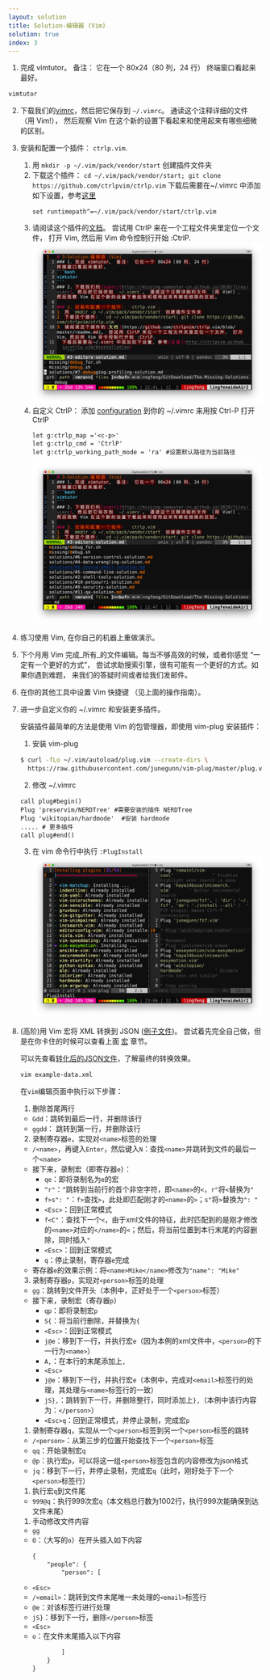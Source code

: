 ```yaml
---
layout: solution
title: Solution-编辑器 (Vim)
solution: true
index: 3
---
```


1. 完成 vimtutor。 备注： 它在一个 80x24（80 列，24 行） 终端窗口看起来最好。
  ```bash
  vimtutor
  ```

2. 下载我们的[vimrc](../files/vimrc)，然后把它保存到 `~/.vimrc`。 通读这个注释详细的文件 （用 Vim!）， 然后观察 Vim 在这个新的设置下看起来和使用起来有哪些细微的区别。

3. 安装和配置一个插件： `ctrlp.vim`.

    1. 用 `mkdir -p ~/.vim/pack/vendor/start` 创建插件文件夹
    1. 下载这个插件： `cd ~/.vim/pack/vendor/start; git clone https://github.com/ctrlpvim/ctrlp.vim`
    下载后需要在~/.vimrc 中添加如下设置，参考[这里](http://ctrlpvim.github.io/ctrlp.vim/#installation)
        ```vim
        set runtimepath^=~/.vim/pack/vendor/start/ctrlp.vim
        ```
    1. 请阅读这个插件的[文档](https://github.com/ctrlpvim/ctrlp.vim/blob/master/readme.md)。 尝试用 CtrlP 来在一个工程文件夹里定位一个文件， 打开 Vim, 然后用 Vim 命令控制行开始 :CtrlP.  ![1.png](images/3/1.png)
    1. 自定义 CtrlP： 添加 [configuration](https://github.com/ctrlpvim/ctrlp.vim/blob/master/readme.md#basic-options) 到你的 ~/.vimrc 来用按 Ctrl-P 打开 CtrlP
        ```vim
        let g:ctrlp_map ='<c-p>'
        let g:ctrlp_cmd = 'CtrlP'
        let g:ctrlp_working_path_mode = 'ra' #设置默认路径为当前路径
        ```
        ![1.png](images/3/2.png)

4. 练习使用 Vim, 在你自己的机器上重做演示。

5. 下个月用 Vim 完成_所有_的文件编辑。每当不够高效的时候，或者你感觉 “一定有一个更好的方式”， 尝试求助搜索引擎，很有可能有一个更好的方式。如果你遇到难题， 来我们的答疑时间或者给我们发邮件。

6. 在你的其他工具中设置 Vim 快捷键 （见上面的操作指南）。

7. 进一步自定义你的 ~/.vimrc 和安装更多插件。
  
    安装插件最简单的方法是使用 Vim 的包管理器，即使用 vim-plug 安装插件：

    1. 安装 vim-plug
     ```bash
     $ curl -fLo ~/.vim/autoload/plug.vim --create-dirs \
       https://raw.githubusercontent.com/junegunn/vim-plug/master/plug.vim
     ```
    2. 修改 ~/.vimrc
     ```vim
     call plug#begin()
     Plug 'preservim/NERDTree' #需要安装的插件 NERDTree
     Plug 'wikitopian/hardmode'  #安装 hardmode
     ..... # 更多插件
     call plug#end()
     ```
    3. 在 vim 命令行中执行 `:PlugInstall`
    ![1.png](images/3/3.png)

8. (高阶)用 Vim 宏将 XML 转换到 JSON ([例子文件](../files/example-data.xml))。 尝试着先完全自己做，但是在你卡住的时候可以查看上面 [宏](../editors.md#宏) 章节。

    可以先查看[转化后的JSON文件](demoCode/3/example-data.json)，了解最终的转换效果。
    ```bash
    vim example-data.xml
    ```
    在`vim`编辑页面中执行以下步骤：

    1. 删除首尾两行
     * `Gdd`：跳转到最后一行，并删除该行
     * `ggdd`： 跳转到第一行，并删除该行

    2.  录制寄存器`e`，实现对`<name>`标签的处理
     * `/<name>`，再键入`Enter`，然后键入`N`：查找`<name>`并跳转到文件的最后一个`<name>`
     * 接下来，录制宏（即寄存器`e`）：
          * `qe`：即将录制名为`e`的宏
          * `^r"`：`^`跳转到当前行的首个非空字符，即`<name>`的`<`，`r"`将`<`替换为`"`
          * `f>s": "`：`f>`查找`>`，此处即匹配刚才的`<name>`的`>`；`s"`将`>`替换为`": "`
          * `<Esc>`：回到正常模式
          * `f<C"`：查找下一个`<`，由于xml文件的特征，此时匹配到的是刚才修改的`<name>`对应的`</name>`的`<`；然后，将当前位置到本行末尾的内容删除，同时插入`"`
          * `<Esc>`：回到正常模式
          * `q`：停止录制，寄存器`e`完成
     * 寄存器`e`的效果示例：将`<name>Mike</name>`修改为`"name": "Mike"`

    3.  录制寄存器`p`，实现对`<person>`标签的处理
    * `gg`：跳转到文件开头（本例中，正好处于一个`<person>`标签）
    * 接下来，录制宏（寄存器`p`）
        * `qp`：即将录制宏`p`
        * `S{`：将当前行删除，并替换为`{`
        * `<Esc>`：回到正常模式
        * `j@e`：移到下一行，并执行宏`e`（因为本例的xml文件中，`<person>`的下一行为`<name>`）
        * `A,`：在本行的末尾添加上`,`
        * `<Esc>`
        * `j@e`：移到下一行，并执行宏`e`（本例中，完成对`<email>`标签行的处理，其处理与`<name>`标签行的一致）
        * `jS},`：跳转到下一行，并删除整行，同时添加上`},`（本例中该行内容为：`</person>`）
        * `<Esc>q`：回到正常模式，并停止录制，完成宏`p`
    1.  录制寄存器`q`，实现从一个`<person>`标签到另一个`<person>`标签的跳转
    * `/<person>`：从第三步的位置开始查找下一个`<person>`标签
    * `qq`：开始录制宏`q`
    * `@p`：执行宏`p`，可以将这一组`<person>`标签包含的内容修改为json格式
    * `jq`：移到下一行，并停止录制，完成宏`q`（此时，刚好处于下一个`<person>`标签行）
    1.  执行宏`q`到文件尾
    * `999@q`：执行999次宏`q`（本文档总行数为1002行，执行999次能确保到达文件末尾）
    1.  手动修改文件内容
    * `gg`
    * `O`：（大写的`o`）在开头插入如下内容
        ```shell
        {
            "people": {
                "person": [
        ```
    * `<Esc>`
    * `/<email>`：跳转到文件末尾唯一未处理的`<email>`标签行
    * `@e`：对该标签行进行处理
    * `jS}`：移到下一行，删除`</person>`标签
    * `<Esc>`
    * `o`：在文件末尾插入以下内容
        ```shell
                ]
            }
        }
        ```

